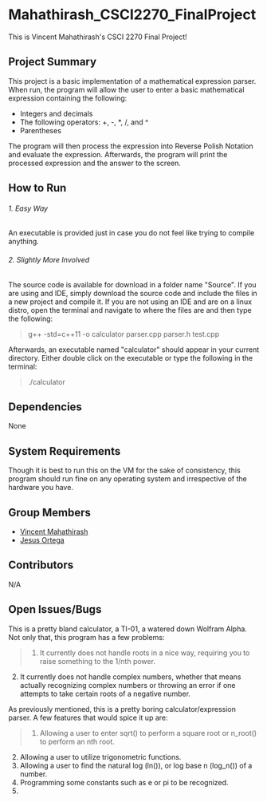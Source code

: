 # Mahathirash_CSCI2270_FinalProject
This is Vincent Mahathirash's CSCI 2270 Final Project!

## <b>Project Summary</b>
This project is a basic implementation of a mathematical expression parser. When run, the program will allow the user to enter a basic mathematical expression containing the following:
- Integers and decimals
- The following operators: +, -, *, /, and ^
- Parentheses

The program will then process the expression into Reverse Polish Notation and evaluate the expression. Afterwards, the program will print the processed expression and the answer to the screen.

## <b>How to Run</b>

###### 1. Easy Way
An executable is provided just in case you do not feel like trying to compile anything.
###### 2. Slightly More Involved
The source code is available for download in a folder name "Source". If you are using and IDE, simply download the source code and include the files in a new project and compile it. If you are not using an IDE and are on a linux distro, open the terminal and navigate to where the files are and then type the following:
> g++ -std=c++11 -o calculator parser.cpp parser.h test.cpp

Afterwards, an executable named "calculator" should appear in your current directory. Either double click on the executable or type the following in the terminal:
> ./calculator

## <b>Dependencies</b>
None

## <b>System Requirements</b>
Though it is best to run this on the VM for the sake of consistency, this program should run fine on any operating system and irrespective of the hardware you have. 

## <b>Group Members</b>
- [Vincent Mahathirash](https://github.com/SirUsername)
- [Jesus Ortega](https://github.com/jesus-ortega)

## <b>Contributors</b>
N/A

## <b>Open Issues/Bugs</b>
This is a pretty bland calculator, a TI-01, a watered down Wolfram Alpha. Not only that, this program has a few problems:
> 1. It currently does not handle roots in a nice way, requiring you to raise something to the 1/nth power.
2. It currently does not handle complex numbers, whether that means actually recognizing complex numbers or throwing an error if one attempts to take certain roots of a negative number.

As previously mentioned, this is a pretty boring calculator/expression parser. A few features that would spice it up are:
> 1. Allowing a user to enter sqrt() to perform a square root or n_root() to perform an nth root.
2. Allowing a user to utilize trigonometric functions.
3. Allowing a user to find the natural log (ln()), or log base n (log_n()) of a number.
4. Programming some constants such as e or pi to be recognized.
5. 
